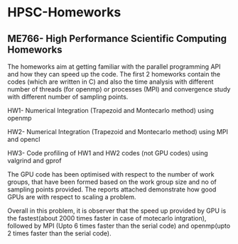 # HPSC-Homeworks
## ME766- High Performance Scientific Computing Homeworks

The homeworks aim at getting familiar with the parallel programming API and how they can speed up the code. The first 2 homeworks contain the codes (which are written in C) and also the time analysis with different number of threads (for openmp) or processes (MPI) and convergence study with different number of sampling points. 

HW1- Numerical Integration (Trapezoid and Montecarlo method) using openmp

HW2- Numerical Integration (Trapezoid and Montecarlo method) using MPI and opencl

HW3- Code profiling of HW1 and HW2 codes (not GPU codes) using valgrind and gprof

The GPU code has been optimised with respect to the number of work groups, that have been formed based on the work group size and no of sampling points provided. The reports attached demonstrate how good GPUs are with respect to scaling a problem.

Overall in this problem, it is observer that the speed up provided by GPU is the fastest(about 2000 times faster in case of motecarlo intgration), followed by MPI (Upto 6 times faster than the serial code) and openmp(upto 2 times faster than the serial code).
